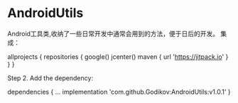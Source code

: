 # AndroidUtils

Android工具类,收纳了一些日常开发中通常会用到的方法，便于日后的开发。
集成：

allprojects {
    repositories {
        google()
        jcenter()
        maven { url 'https://jitpack.io' }
    }
}
  

Step 2. Add the dependency:

dependencies {
    ...
    implementation 'com.github.Godikov:AndroidUtils:v1.0.1'
}    
